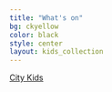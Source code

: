 ```yaml
---
title: "What's on"
bg: ckyellow
color: black
style: center
layout: kids_collection
---
```


[City Kids](img/citykids/City_Kids_banner.png)



